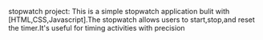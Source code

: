 stopwatch project:
     This is a simple stopwatch application bulit with [HTML,CSS,Javascript].The stopwatch allows users to start,stop,and reset the timer.It's useful for timing activities with precision

